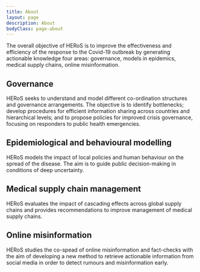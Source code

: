```yaml
---
title: About
layout: page
description: About
bodyClass: page-about
---
```


The overall objective of HERoS is to improve the effectiveness and efficiency of the response to the Covid-19 outbreak
by generating actionable knowledge four areas: governance, models in epidemics, medical supply chains, online
misinformation.

## Governance
HERoS seeks to understand and model different co-ordination structures and governance arrangements. The
objective is to identify bottlenecks; develop procedures for efficient information sharing across countries and
hierarchical levels; and to propose policies for improved crisis governance, focusing on responders to public health
emergencies. 

## Epidemiological and behavioural modelling
HERoS models the impact of local policies and human behaviour on the spread of
the disease. The aim is to guide public decision-making in conditions of deep uncertainty.

## Medical supply chain management
HERoS evaluates the impact of cascading effects across global supply chains and provides
recommendations to improve management of medical supply chains.

## Online misinformation
HERoS studies the co-spead of online misinformation and fact-checks with the aim of developing a
new method to retrieve actionable information from social media in order to detect rumours and misinformation early.